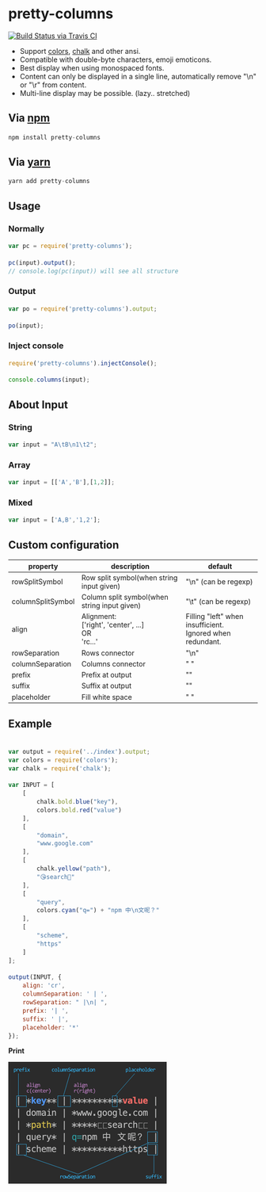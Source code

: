# pretty-columns

[![Build Status via Travis CI](https://travis-ci.org/shinate/pretty-columns.svg?branch=master)](https://travis-ci.org/shinate/pretty-columns)

- Support [colors](https://www.npmjs.com/package/colors), [chalk](https://www.npmjs.com/package/chalk) and other ansi.
- Compatible with double-byte characters, emoji emoticons.
- Best display when using monospaced fonts.
- Content can only be displayed in a single line, automatically remove "\n" or "\r" from content.
- Multi-line display may be possible. (lazy.. stretched)

## Via [npm](https://www.npmjs.com/)

```javascript
npm install pretty-columns
```

## Via [yarn](https://yarnpkg.com/)

```javascript
yarn add pretty-columns
```

## Usage

### Normally

```javascript
var pc = require('pretty-columns');

pc(input).output();
// console.log(pc(input)) will see all structure
```

### Output

```javascript
var po = require('pretty-columns').output;

po(input);
```

### Inject console

```javascript
require('pretty-columns').injectConsole();

console.columns(input);
```

## About Input

### String

```javascript
var input = "A\tB\n1\t2";
```

### Array

```javascript
var input = [['A','B'],[1,2]];
```

### Mixed

```javascript
var input = ['A,B','1,2'];
```

## Custom configuration

|property|description|default|
|---|---|---|
|rowSplitSymbol|Row split symbol(when string input given)|"\n" (can be regexp)|
|columnSplitSymbol|Column split symbol(when string input given)|"\t" (can be regexp)|
|align|Alignment:<br>\['right', 'center', ...\]<br>OR<br>'rc...'|Filling "left" when insufficient.<br>Ignored when redundant.|
|rowSeparation|Rows connector|"\n"|
|columnSeparation|Columns connector|" "|
|prefix|Prefix at output|""|
|suffix|Suffix at output|""|
|placeholder|Fill white space|" "|

## Example

```javascript

var output = require('../index').output;
var colors = require('colors');
var chalk = require('chalk');

var INPUT = [
    [
        chalk.bold.blue("key"),
        colors.bold.red("value")
    ],
    [
        "domain",
        "www.google.com"
    ],
    [
        chalk.yellow("path"),
        "😘search🐰"
    ],
    [
        "query",
        colors.cyan("q=") + "npm 中\n文呢？"
    ],
    [
        "scheme",
        "https"
    ]
];

output(INPUT, {
    align: 'cr',
    columnSeparation: ' | ',
    rowSeparation: " |\n| ",
    prefix: '| ',
    suffix: ' |',
    placeholder: '*'
});
```

**Print**

![](https://raw.githubusercontent.com/shinate/pretty-columns/master/thumbnails/description.png)